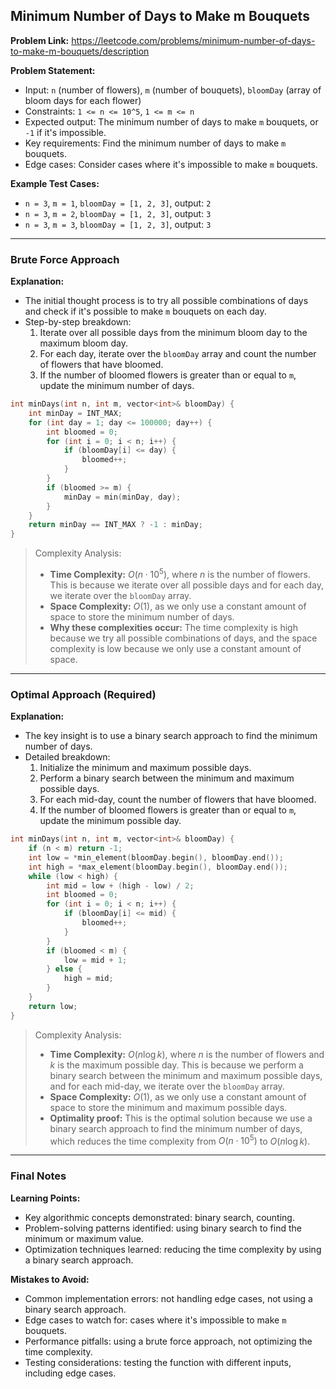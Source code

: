 ## Minimum Number of Days to Make m Bouquets
**Problem Link:** https://leetcode.com/problems/minimum-number-of-days-to-make-m-bouquets/description

**Problem Statement:**
- Input: `n` (number of flowers), `m` (number of bouquets), `bloomDay` (array of bloom days for each flower)
- Constraints: `1 <= n <= 10^5`, `1 <= m <= n`
- Expected output: The minimum number of days to make `m` bouquets, or `-1` if it's impossible.
- Key requirements: Find the minimum number of days to make `m` bouquets.
- Edge cases: Consider cases where it's impossible to make `m` bouquets.

**Example Test Cases:**
- `n = 3`, `m = 1`, `bloomDay = [1, 2, 3]`, output: `2`
- `n = 3`, `m = 2`, `bloomDay = [1, 2, 3]`, output: `3`
- `n = 3`, `m = 3`, `bloomDay = [1, 2, 3]`, output: `3`

---

### Brute Force Approach
**Explanation:**
- The initial thought process is to try all possible combinations of days and check if it's possible to make `m` bouquets on each day.
- Step-by-step breakdown:
  1. Iterate over all possible days from the minimum bloom day to the maximum bloom day.
  2. For each day, iterate over the `bloomDay` array and count the number of flowers that have bloomed.
  3. If the number of bloomed flowers is greater than or equal to `m`, update the minimum number of days.

```cpp
int minDays(int n, int m, vector<int>& bloomDay) {
    int minDay = INT_MAX;
    for (int day = 1; day <= 100000; day++) {
        int bloomed = 0;
        for (int i = 0; i < n; i++) {
            if (bloomDay[i] <= day) {
                bloomed++;
            }
        }
        if (bloomed >= m) {
            minDay = min(minDay, day);
        }
    }
    return minDay == INT_MAX ? -1 : minDay;
}
```

> Complexity Analysis:
> - **Time Complexity:** $O(n \cdot 10^5)$, where $n$ is the number of flowers. This is because we iterate over all possible days and for each day, we iterate over the `bloomDay` array.
> - **Space Complexity:** $O(1)$, as we only use a constant amount of space to store the minimum number of days.
> - **Why these complexities occur:** The time complexity is high because we try all possible combinations of days, and the space complexity is low because we only use a constant amount of space.

---

### Optimal Approach (Required)
**Explanation:**
- The key insight is to use a binary search approach to find the minimum number of days.
- Detailed breakdown:
  1. Initialize the minimum and maximum possible days.
  2. Perform a binary search between the minimum and maximum possible days.
  3. For each mid-day, count the number of flowers that have bloomed.
  4. If the number of bloomed flowers is greater than or equal to `m`, update the minimum possible day.

```cpp
int minDays(int n, int m, vector<int>& bloomDay) {
    if (n < m) return -1;
    int low = *min_element(bloomDay.begin(), bloomDay.end());
    int high = *max_element(bloomDay.begin(), bloomDay.end());
    while (low < high) {
        int mid = low + (high - low) / 2;
        int bloomed = 0;
        for (int i = 0; i < n; i++) {
            if (bloomDay[i] <= mid) {
                bloomed++;
            }
        }
        if (bloomed < m) {
            low = mid + 1;
        } else {
            high = mid;
        }
    }
    return low;
}
```

> Complexity Analysis:
> - **Time Complexity:** $O(n \log k)$, where $n$ is the number of flowers and $k$ is the maximum possible day. This is because we perform a binary search between the minimum and maximum possible days, and for each mid-day, we iterate over the `bloomDay` array.
> - **Space Complexity:** $O(1)$, as we only use a constant amount of space to store the minimum and maximum possible days.
> - **Optimality proof:** This is the optimal solution because we use a binary search approach to find the minimum number of days, which reduces the time complexity from $O(n \cdot 10^5)$ to $O(n \log k)$.

---

### Final Notes

**Learning Points:**
- Key algorithmic concepts demonstrated: binary search, counting.
- Problem-solving patterns identified: using binary search to find the minimum or maximum value.
- Optimization techniques learned: reducing the time complexity by using a binary search approach.

**Mistakes to Avoid:**
- Common implementation errors: not handling edge cases, not using a binary search approach.
- Edge cases to watch for: cases where it's impossible to make `m` bouquets.
- Performance pitfalls: using a brute force approach, not optimizing the time complexity.
- Testing considerations: testing the function with different inputs, including edge cases.